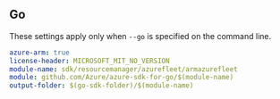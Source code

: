 ## Go

These settings apply only when `--go` is specified on the command line.

```yaml $(go) && $(track2)
azure-arm: true
license-header: MICROSOFT_MIT_NO_VERSION
module-name: sdk/resourcemanager/azurefleet/armazurefleet
module: github.com/Azure/azure-sdk-for-go/$(module-name)
output-folder: $(go-sdk-folder)/$(module-name)
```
